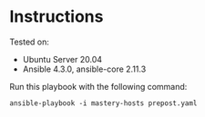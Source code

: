 # Instructions

Tested on:
- Ubuntu Server 20.04
- Ansible 4.3.0, ansible-core 2.11.3

Run this playbook with the following command:

    ansible-playbook -i mastery-hosts prepost.yaml
